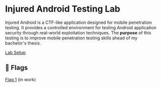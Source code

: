 # Injured Android Testing Lab
Injured Android is a CTF-like application designed for mobile penetration testing. It provides a controlled environment for testing Android application security through real-world exploitation techniques.
The **purpose** of this testing is to improve mobile penetration testing skills ahead of my bachelor's thesis.

[Lab Setup](lab_setup.md)

## 🚩 Flags
[Flag 1](flag_1.md) (in work)
